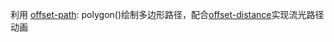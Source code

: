 利用 [offset-path](https://developer.mozilla.org/en-US/docs/Web/CSS/offset-path): polygon()绘制多边形路径，配合[offset-distance](https://developer.mozilla.org/en-US/docs/Web/CSS/offset-distance)实现流光路径动画

